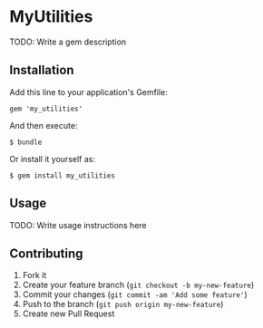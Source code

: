 # MyUtilities

TODO: Write a gem description

## Installation

Add this line to your application's Gemfile:

    gem 'my_utilities'

And then execute:

    $ bundle

Or install it yourself as:

    $ gem install my_utilities

## Usage

TODO: Write usage instructions here

## Contributing

1. Fork it
2. Create your feature branch (`git checkout -b my-new-feature`)
3. Commit your changes (`git commit -am 'Add some feature'`)
4. Push to the branch (`git push origin my-new-feature`)
5. Create new Pull Request
